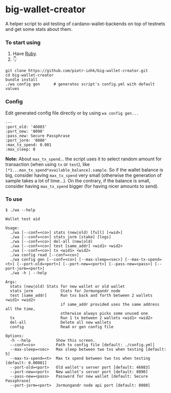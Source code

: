 # big-wallet-creator

A helper script to aid testing of cardano-wallet-backends on top of testnets and get some stats about them.

### To start using
1. Have [Ruby](https://www.ruby-lang.org/en/downloads/).
2. :point_down:
```
git clone https://github.com/piotr-iohk/big-wallet-creator.git
cd big-wallet-creator
bundle install
./wa config gen      # generates script's config.yml with default values
```

### Config
Edit generated config file directly or by using `wa config gen...`
```
---
:port_old: '46083'
:port_new: '8090'
:pass_new: Secure Passphrase
:port_jorm: '8080'
:max_tx_spend: 0.001
:max_sleep: 0
```
**Note:** About `max_tx_spend`... the script uses it to select random amount for transaction (when using `tx` or `test`), like `[*1...max_tx_spend*available_balance].sample`. So if the wallet balance is big, consider having `max_tx_spend` very small (otherwise the generation of sample takes a lot of time...). On the contrary, if the balance is small, consider having `max_tx_spend` bigger (for having nicer amounts to send).

### To use

```
$ ./wa --help

Wallet test aid

Usage:
  ./wa [--conf=<co>] stats (new|old) [full] [<wid>]
  ./wa [--conf=<co>] stats jorm [stake] [logs]
  ./wa [--conf=<co>] del-all (new|old)
  ./wa [--conf=<co>] test [same_addr] <wid1> <wid2> 
  ./wa [--conf=<co>] tx <wid1> <wid2> 
  ./wa config read [--conf=<co>]
  ./wa config gen [--conf=<co>] [--max-sleep=<sec>] [--max-tx-spend=<t>] [--port-old=<port>] [--port-new=<port>] [--pass-new=<pass>] [--port-jorm=<port>] 
  ./wa -h | --help

Args:
  stats (new|old) Stats for new wallet or old wallet
  stats jorm            Stats for Jormungandr node
  test [same_addr]      Run txs back and forth between 2 wallets <wid1> <wid2>
                        if same_addr provided uses the same address all the time, 
                        otherwise always picks some unused one
  tx                    Run 1 tx between 2 wallets <wid1> <wid2>
  del-all               Delete all new wallets
  config                Read or gen config file
  
Options:
  -h --help           Show this screen. 
  --conf=<co>         Path to config file [default: ./config.yml]
  --max-sleep=<sec>   Max sleep between two txs when testing [default: 5]
  --max-tx-spend=<t>  Max tx spend between two txs when testing [default: 0.00001]
  --port-old=<port>   Old wallet's server port [default: 46083]
  --port-new=<port>   New wallet's server port [default: 8090]
  --pass-new=<pass>   Password for new wallet [default: Secure Passphrase]
  --port-jorm=<port>  Jormungandr node api port [default: 8080]

  ```
